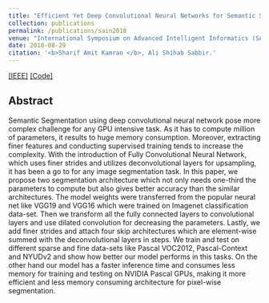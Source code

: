 ```yaml
---
title: "Efficient Yet Deep Convolutional Neural Networks for Semantic Segmentation"
collection: publications
permalink: /publications/sain2018
venue: "International Symposium on Advanced Intelligent Informatics (SAIN)"
date: 2018-08-29
citation: '<b>Sharif Amit Kamran </b>, Ali Shihab Sabbir.'
---
```

[[IEEE]](https://ieeexplore.ieee.org/document/8673354) [[Code]](https://github.com/SharifAmit/DilatedFCNSegmentation)


## Abstract
Semantic Segmentation using deep convolutional neural network pose more complex challenge for any GPU intensive task. As it has to compute million of parameters, it results to huge memory consumption. Moreover, extracting finer features and conducting supervised training tends to increase the complexity. With the introduction of Fully Convolutional Neural Network, which uses finer strides and utilizes deconvolutional layers for upsampling, it has been a go to for any image segmentation task. In this paper, we propose two segmentation architecture which not only needs one-third the parameters to compute but also gives better accuracy than the similar architectures. The model weights were transferred from the popular neural net like VGG19 and VGG16 which were trained on Imagenet classification data-set. Then we transform all the fully connected layers to convolutional layers and use dilated convolution for decreasing the parameters. Lastly, we add finer strides and attach four skip architectures which are element-wise summed with the deconvolutional layers in steps. We train and test on different sparse and fine data-sets like Pascal VOC2012, Pascal-Context and NYUDv2 and show how better our model performs in this tasks. On the other hand our model has a faster inference time and consumes less memory for training and testing on NVIDIA Pascal GPUs, making it more efficient and less memory consuming architecture for pixel-wise segmentation.